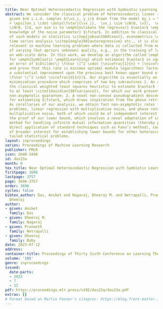 ```yaml
---
title: Near Optimal Heteroscedastic Regression with Symbiotic Learning
abstract: We consider the classical problem of heteroscedastic linear regression where,
  given $n$ i.i.d. samples $(\vx_i, y_i)$ drawn from the model $y_i = \dotp{\wstar}{\vx_i}
  + \epsilon_i \cdot \dotp{\fstar}{\vx_i},  \vx_i \sim \cN(0, \vI),  \epsilon_i \sim
  \cN(0, 1)$, our aim is to \emph{estimate the regressor} $\wstar$ \emph{without prior
  knowledge of the noise parameter} $\fstar$. In addition to classical applications
  of such models in statistics \citep{jobson1980least}, econometrics \citep{harvey1976estimating},
  time series analysis \citep{engle1982autoregressive} etc., it is also particularly
  relevant in machine learning problems where data is collected from multiple sources
  of varying (but apriori unknown) quality, e.g., in the training of large models \citep{devlin2019bert}
  on web-scale data. In this work, we develop an algorithm called \emph{\ouralg} (short
  for \emph{Symb}iotic \emph{Learn}ing) which estimates $\wstar$ in squared norm upto
  an error of $\Otilde(\| \fstar \|^2 \cdot (\nicefrac{1}{n} + (\nicefrac{d}{n})^2))$,
  and prove that this rate is minimax optimal modulo logarithmic factors. This represents
  a substantial improvement upon the previous best known upper bound of $\Otilde(\|
  \fstar \|^2 \cdot \nicefrac{d}{n})$. Our algorithm is essentially an alternating
  minimization procedure which comprises of two key subroutines 1. An adaptation of
  the classical weighted least squares heuristic to estimate $\wstar$ (dating back
  to at least \citet{davidian1987variance}), for which our work presents the first
  non-asymptotic guarantee; 2. A novel non-convex pseudogradient descent procedure
  for estimating $\fstar$, which draws inspiration from the phase retrieval literature.
  As corollaries of our analysis, we obtain fast non-asymptotic rates for two important
  problems, linear regression with multiplicative noise, and phase retrieval with
  multiplicative noise, both of which could be of independent interest. Beyond this,
  the proof of our lower bound, which involves a novel adaptation of LeCam’s two point
  method for handling infinite mutual information quantities (thereby preventing a
  direct application of standard techniques such as Fano’s method), could also be
  of broader interest for establishing lower bounds for other heteroscedastic or heavy
  tailed statistical problems.
layout: inproceedings
series: Proceedings of Machine Learning Research
publisher: PMLR
issn: 2640-3498
id: das23a
month: 0
tex_title: Near Optimal Heteroscedastic Regression with Symbiotic Learning
firstpage: 3696
lastpage: 3757
page: 3696-3757
order: 3696
cycles: false
bibtex_author: Das, Aniket and Nagaraj, Dheeraj M. and Netrapalli, Praneeth and Baby,
  Dheeraj
author:
- given: Aniket
  family: Das
- given: Dheeraj M.
  family: Nagaraj
- given: Praneeth
  family: Netrapalli
- given: Dheeraj
  family: Baby
date: 2023-07-12
address: 
container-title: Proceedings of Thirty Sixth Conference on Learning Theory
volume: '195'
genre: inproceedings
issued:
  date-parts:
  - 2023
  - 7
  - 12
pdf: https://proceedings.mlr.press/v195/das23a/das23a.pdf
extras: []
# Format based on Martin Fenner's citeproc: https://blog.front-matter.io/posts/citeproc-yaml-for-bibliographies/
---
```

